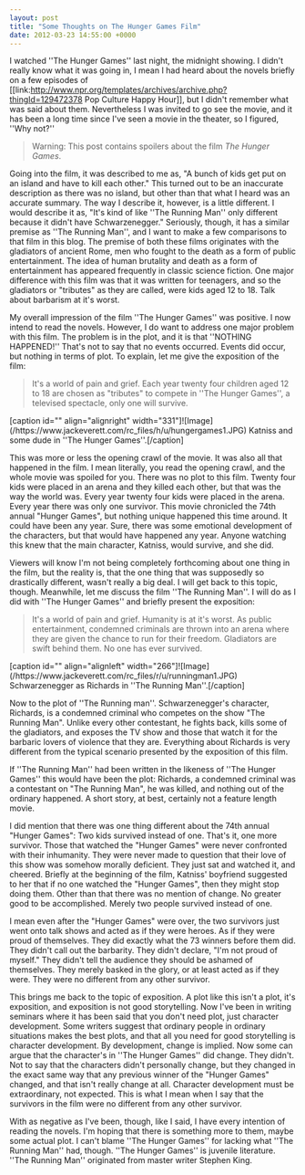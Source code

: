 ```yaml
---
layout: post
title: "Some Thoughts on The Hunger Games Film"
date: 2012-03-23 14:55:00 +0000
---
```

I watched ''The Hunger Games'' last night, the midnight showing. I didn't really know what it was going in, I mean I had heard about the novels briefly on a few episodes of [[link:http://www.npr.org/templates/archives/archive.php?thingId=129472378 Pop Culture Happy Hour]], but I didn't remember what was said about them. Nevertheless I was invited to go see the movie, and it has been a long time since I've seen a movie in the theater, so I figured, ''Why not?''
<blockquote>Warning: This post contains spoilers about the film <em>The Hunger Games</em>.</blockquote>
Going into the film, it was described to me as, "A bunch of kids get put on an island and have to kill each other." This turned out to be an inaccurate description as there was no island, but other than that what I heard was an accurate summary. The way I describe it, however, is a little different. I would describe it as, "It's kind of like ''The Running Man'' only different because it didn't have Schwarzenegger." Seriously, though, it has a similar premise as ''The Running Man'', and I want to make a few comparisons to that film in this blog. The premise of both these films originates with the gladiators of ancient Rome, men who fought to the death as a form of public entertainment. The idea of human brutality and death as a form of entertainment has appeared frequently in classic science fiction. One major difference with this film was that it was written for teenagers, and so the gladiators or "tributes" as they are called, were kids aged 12 to 18. Talk about barbarism at it's worst.

My overall impression of the film ''The Hunger Games'' was positive. I now intend to read the novels. However, I do want to address one major problem with this film. The problem is in the plot, and it is that ''NOTHING HAPPENED!'' That's not to say that no events occurred. Events did occur, but nothing in terms of plot. To explain, let me give the exposition of the film:
<blockquote>It's a world of pain and grief. Each year twenty four children aged 12 to 18 are chosen as "tributes" to compete in ''The Hunger Games'', a televised spectacle, only one will survive.</blockquote>
[caption id="" align="alignright" width="331"]![Image](/https://www.jackeverett.com/rc_files/h/u/hungergames1.JPG) Katniss and some dude in ''The Hunger Games''.[/caption]

This was more or less the opening crawl of the movie. It was also all that happened in the film. I mean literally, you read the opening crawl, and the whole movie was spoiled for you. There was no plot to this film. Twenty four kids were placed in an arena and they killed each other, but that was the way the world was. Every year twenty four kids were placed in the arena. Every year there was only one survivor. This movie chronicled the 74th annual "Hunger Games", but nothing unique happened this time around. It could have been any year. Sure, there was some emotional development of the characters, but that would have happened any year. Anyone watching this knew that the main character, Katniss, would survive, and she did.

Viewers will know I'm not being completely forthcoming about one thing in the film, but the reality is, that the one thing that was supposedly so drastically different, wasn't really a big deal. I will get back to this topic, though. Meanwhile, let me discuss the film ''The Running Man''. I will do as I did with ''The Hunger Games'' and briefly present the exposition:
<blockquote>It's a world of pain and grief. Humanity is at it's worst. As public entertainment, condemned criminals are thrown into an arena where they are given the chance to run for their freedom. Gladiators are swift behind them. No one has ever survived.</blockquote>
[caption id="" align="alignleft" width="266"]![Image](/https://www.jackeverett.com/rc_files/r/u/runningman1.JPG) Schwarzenegger as Richards in ''The Running Man''.[/caption]

Now to the plot of ''The Running man''. Schwarzenegger's character, Richards, is a condemned criminal who competes on the show "The Running Man". Unlike every other contestant, he fights back, kills some of the gladiators, and exposes the TV show and those that watch it for the barbaric lovers of violence that they are. Everything about Richards is very different from the typical scenario presented by the exposition of this film.

If ''The Running Man'' had been written in the likeness of ''The Hunger Games'' this would have been the plot: Richards, a condemned criminal was a contestant on "The Running Man", he was killed, and nothing out of the ordinary happened. A short story, at best, certainly not a feature length movie.

I did mention that there was one thing different about the 74th annual "Hunger Games": Two kids survived instead of one. That's it, one more survivor. Those that watched the "Hunger Games" were never confronted with their inhumanity. They were never made to question that their love of this show was somehow morally deficient. They just sat and watched it, and cheered. Briefly at the beginning of the film, Katniss' boyfriend suggested to her that if no one watched the "Hunger Games", then they might stop doing them. Other than that there was no mention of change. No greater good to be accomplished. Merely two people survived instead of one.

I mean even after the "Hunger Games" were over, the two survivors just went onto talk shows and acted as if they were heroes. As if they were proud of themselves. They did exactly what the 73 winners before them did. They didn't call out the barbarity. They didn't declare, "I'm not proud of myself." They didn't tell the audience they should be ashamed of themselves. They merely basked in the glory, or at least acted as if they were. They were no different from any other survivor.

This brings me back to the topic of exposition. A plot like this isn't a plot, it's exposition, and exposition is not good storytelling. Now I've been in writing seminars where it has been said that you don't need plot, just character development. Some writers suggest that ordinary people in ordinary situations makes the best plots, and that all you need for good storytelling is character development. By development, change is implied. Now some can argue that the character's in ''The Hunger Games'' did change. They didn't. Not to say that the characters didn't personally change, but they changed in the exact same way that any previous winner of the "Hunger Games" changed, and that isn't really change at all. Character development must be extraordinary, not expected. This is what I mean when I say that the survivors in the film were no different from any other survivor.

With as negative as I've been, though, like I said, I have every intention of reading the novels. I'm hoping that there is something more to them, maybe some actual plot. I can't blame ''The Hunger Games'' for lacking what ''The Running Man'' had, though. ''The Hunger Games'' is juvenile literature. ''The Running Man'' originated from master writer Stephen King.

